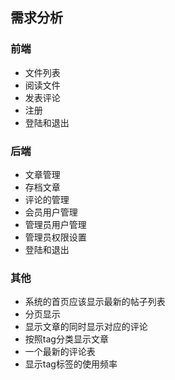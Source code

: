 ## 需求分析

### 前端
- 文件列表
- 阅读文件
- 发表评论
- 注册
- 登陆和退出


### 后端
- 文章管理
- 存档文章
- 评论的管理
- 会员用户管理
- 管理员用户管理
- 管理员权限设置
- 登陆和退出

### 其他
- 系统的首页应该显示最新的帖子列表
- 分页显示
- 显示文章的同时显示对应的评论
- 按照tag分类显示文章
- 一个最新的评论表
- 显示tag标签的使用频率